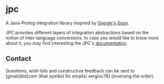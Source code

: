 jpc
===

A Java-Prolog integration library inspired by [Google's Gson](https://sites.google.com/site/gson/gson-user-guide/ "Google's Gson").

JPC provides different layers of integration abstractions based on the notion of inter-language conversions.
In case you would like to know more about it, you may find interesting the JPC's [documentation](http://java-prolog-connectivity.github.com/ "JPC Documentation").



Contact
-------

Questions, wish lists and constructive feedback can be sent to [gmail(dot)com (that symbol for emails) sergioc78]
\(inversing the order\).

